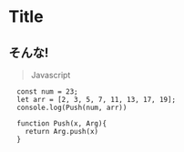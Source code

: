 # Title
## そんな!
> Javascript
```en-US
  const num = 23;
  let arr = [2, 3, 5, 7, 11, 13, 17, 19];
  console.log(Push(num, arr))

  function Push(x, Arg){
    return Arg.push(x)
  }
```
